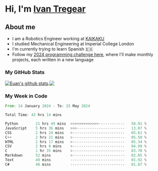 # Hi, I'm [Ivan Tregear](https://www.linkedin.com/in/ivantregear/)

## About me

* I am a Robotics Engineer working at [KAIKAKU](https://github.com/KAIKAKU-AI)
* I studied Mechanical Engineering at Imperial College London
* I'm currently trying to learn Spanish :es:
* Follow my [2024 programming challenge here](https://github.com/ITregear?tab=repositories), where I'll make monthly projects, each written in a new language


### My GitHub Stats

<a href="#my-github-stats">
  <img align="center" src="https://github-readme-stats.vercel.app/api?username=itregear&count_private=true&show_icons=true&include_all_commits=true&theme=material-palenight" alt="Euan's github stats" />
</a>

<a href="#my-github-stats">
  <img align="center" src="https://github-readme-stats.vercel.app/api/top-langs/?username=itregear&layout=compact&theme=material-palenight" />
</a>

### My Week in Code
<!--START_SECTION:waka-->

```rust
From: 14 January 2024 - To: 25 May 2024

Total Time: 42 hrs 14 mins

Python        21 hrs 49 mins  >>>>>>>>>>>>>------------   50.91 %
JavaScript    5 hrs 36 mins   >>>----------------------   13.07 %
CSS           2 hrs 24 mins   >------------------------   05.61 %
C++           2 hrs 21 mins   >------------------------   05.50 %
HTML          2 hrs 17 mins   >------------------------   05.34 %
CSV           2 hrs 8 mins    >------------------------   04.99 %
C             1 hr 35 mins    >------------------------   03.70 %
Markdown      52 mins         >------------------------   02.05 %
Text          49 mins         -------------------------   01.92 %
C#            48 mins         -------------------------   01.87 %
```

<!--END_SECTION:waka-->
